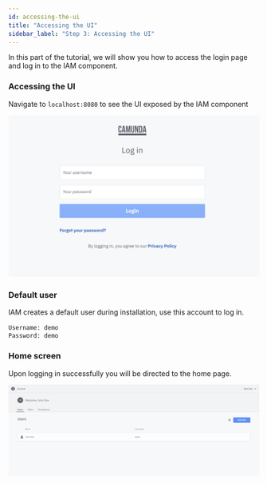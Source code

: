 ```yaml
---
id: accessing-the-ui
title: "Accessing the UI"
sidebar_label: "Step 3: Accessing the UI"
---
```


In this part of the tutorial, we will show you how to access the login page and log in to the IAM component.

### Accessing the UI
Navigate to `localhost:8080` to see the UI exposed by the IAM component

![iam-ui](../img/iam-ui.png)

### Default user 
IAM creates a default user during installation, use this account to log in.

```text
Username: demo
Password: demo
```

### Home screen
Upon logging in successfully you will be directed to the home page.

![iam-home-page](../img/iam-home-page.png)
